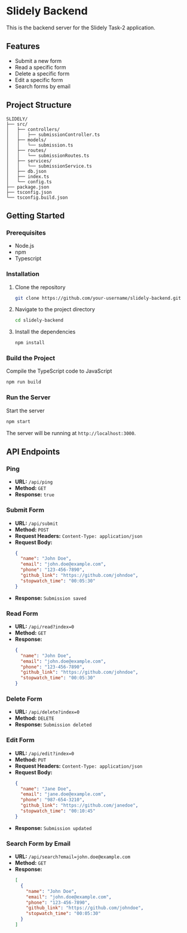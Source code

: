 


# Slidely Backend

This is the backend server for the Slidely Task-2 application. 

## Features

- Submit a new form
- Read a specific form
- Delete a specific form
- Edit a specific form
- Search forms by email

## Project Structure

```
SLIDELY/
├── src/
│   ├── controllers/
│   │   ├── submissionController.ts
│   ├── models/
│   │   └── submission.ts
│   ├── routes/
│   │   └── submissionRoutes.ts
│   ├── services/
│   │   └── submissionService.ts
│   ├── db.json
│   ├── index.ts
│   └── config.ts
├── package.json
├── tsconfig.json
└── tsconfig.build.json
```

## Getting Started

### Prerequisites

- Node.js
- npm
- Typescript

### Installation

1. Clone the repository

    ```sh
    git clone https://github.com/your-username/slidely-backend.git
    ```

2. Navigate to the project directory

    ```sh
    cd slidely-backend
    ```

3. Install the dependencies

    ```sh
    npm install
    ```

### Build the Project

Compile the TypeScript code to JavaScript

```sh
npm run build
```

### Run the Server

Start the server

```sh
npm start
```

The server will be running at `http://localhost:3000`.

## API Endpoints

### Ping

- **URL:** `/api/ping`
- **Method:** `GET`
- **Response:** `true`

### Submit Form

- **URL:** `/api/submit`
- **Method:** `POST`
- **Request Headers:** `Content-Type: application/json`
- **Request Body:**
    ```json
    {
      "name": "John Doe",
      "email": "john.doe@example.com",
      "phone": "123-456-7890",
      "github_link": "https://github.com/johndoe",
      "stopwatch_time": "00:05:30"
    }
    ```
- **Response:** `Submission saved`

### Read Form

- **URL:** `/api/read?index=0`
- **Method:** `GET`
- **Response:**
    ```json
    {
      "name": "John Doe",
      "email": "john.doe@example.com",
      "phone": "123-456-7890",
      "github_link": "https://github.com/johndoe",
      "stopwatch_time": "00:05:30"
    }
    ```

### Delete Form

- **URL:** `/api/delete?index=0`
- **Method:** `DELETE`
- **Response:** `Submission deleted`

### Edit Form

- **URL:** `/api/edit?index=0`
- **Method:** `PUT`
- **Request Headers:** `Content-Type: application/json`
- **Request Body:**
    ```json
    {
      "name": "Jane Doe",
      "email": "jane.doe@example.com",
      "phone": "987-654-3210",
      "github_link": "https://github.com/janedoe",
      "stopwatch_time": "00:10:45"
    }
    ```
- **Response:** `Submission updated`

### Search Form by Email

- **URL:** `/api/search?email=john.doe@example.com`
- **Method:** `GET`
- **Response:**
    ```json
    [
      {
        "name": "John Doe",
        "email": "john.doe@example.com",
        "phone": "123-456-7890",
        "github_link": "https://github.com/johndoe",
        "stopwatch_time": "00:05:30"
      }
    ]
    ```



